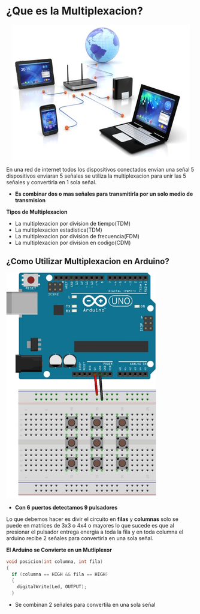 # ¿Que es la Multiplexacion?

<p align="center">
  <img  src="https://github.com/IDiegoUlises/Arduino-Multiplexacion/blob/master/Images/network.png">
</p>

En una red de internet todos los dispositivos conectados envian una señal 5 dispositivos enviaran 5 señales se utiliza la multiplexacion para unir las 5 señales y convertirla en 1 sola señal.

* **Es combinar dos o mas señales para transmitirla por un solo medio de transmision**

**Tipos de Multiplexacion**
* La multiplexacion por division de tiempo(TDM)
* La multiplexacion estadistica(TDM)
* La multiplexacion por division de frecuencia(FDM)
* La multiplexacion por division en codigo(CDM)

## ¿Como Utilizar Multiplexacion en Arduino?

  <img src="https://github.com/IDiegoUlises/Arduino-Multiplexacion/blob/master/Images/Multiplexacion-Arduino.jpg" width="400" height="600" >


* **Con 6 puertos detectamos 9 pulsadores**

Lo que debemos hacer es divir el circuito en **filas** y **columnas** solo se puede en matrices de 3x3 o 4x4 o mayores lo que sucede es que al presionar el pulsador entrega energia a toda la fila y en toda columna el arduino recibe 2 señales para convertirla en una sola señal.  


**El Arduino se Convierte en un Mutliplexor**
```C++
void posicion(int columna, int fila)
{
  if (columna == HIGH && fila == HIGH)
  {
    digitalWrite(Led, OUTPUT);
  }
```
* Se combinan 2 señales para convertila en una sola señal

